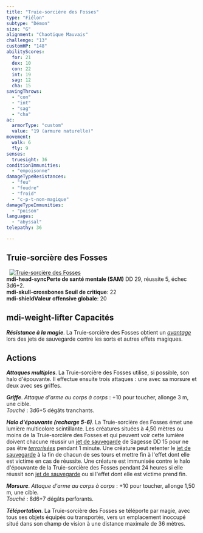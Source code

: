 ```yaml
---
title: "Truie-sorcière des Fosses"
type: "Fiélon"
subtype: "Démon"
size: "G"
alignment: "Chaotique Mauvais"
challenge: "13"
customHP: "148"
abilityScores:
  for: 21
  dex: 10
  con: 22
  int: 19
  sag: 12
  cha: 15
savingThrows:
  - "con"
  - "int"
  - "sag"
  - "cha"
ac:
  armorType: "custom"
  value: "19 (armure naturelle)"
movement:
  walk: 6
  fly: 9
senses:
  truesight: 36
conditionImmunities:
  - "empoisonne"
damageTypeResistances:
  - "feu"
  - "foudre"
  - "froid"
  - "c-p-t-non-magique"
damageTypeImmunities:
  - "poison"
languages:
  - "abyssal"
telepathy: 36

---
```

## Truie-sorcière des Fosses
&nbsp;
[![Truie-sorcière des Fosses](https://www.douaratil.fr/illustrations/fielon/truiesorcieredesfosses300.jpeg)](https://www.douaratil.fr/illustrations/fielon/truiesorcieredesfosses.jpeg)   
**<v-icon>mdi-head-sync</v-icon>Perte de santé mentale (SAM)** DD 29, réussite 5, échec 3d6+2.  
**<v-icon>mdi-skull-crossbones</v-icon> Seuil de critique**: 22          
**<v-icon>mdi-shield</v-icon>Valeur offensive globale**: 20     
## <v-icon>mdi-weight-lifter</v-icon> Capacités
_**Résistance à la magie**_. La Truie-sorcière des Fosses obtient un [_avantage_](/utiliser-les-caracteristiques/#avantage-et-desavantage) lors des jets de sauvegarde contre les sorts et autres effets magiques.

## Actions
_**Attaques multiples**_. La Truie-sorcière des Fosses utilise, si possible, son halo d'épouvante. Il effectue ensuite trois attaques : une avec sa morsure et deux avec ses griffes.

_**Griffe**_. _Attaque d'arme au corps à corps_ : +10 pour toucher, allonge 3 m, une cible.  
_Touché_ : 3d6+5 dégâts tranchants.

_**Halo d'épouvante (recharge 5-6)**_. La Truie-sorcière des Fosses émet une lumière multicolore scintillante. Les créatures situées à 4,50 mètres ou moins de la Truie-sorcière des Fosses et qui peuvent voir cette lumière doivent chacune réussir un [jet de sauvegarde](/utiliser-les-caracteristiques/#jets-de-sauvegarde) de Sagesse DD 15 pour ne pas être [_terrorisées_](/gerer-la-sante-du-personnage/#terrorise) pendant 1 minute. Une créature peut retenter le [jet de sauvegarde](/utiliser-les-caracteristiques/#jets-de-sauvegarde) à la fin de chacun de ses tours et mettre fin à l'effet dont elle est victime en cas de réussite. Une créature est immunisée contre le halo d'épouvante de la Truie-sorcière des Fosses pendant 24 heures si elle réussit son [jet de sauvegarde](/utiliser-les-caracteristiques/#jets-de-sauvegarde) ou si l'effet dont elle est victime prend fin.

_**Morsure**_. _Attaque d'arme au corps à corps_ : +10 pour toucher, allonge 1,50 m, une cible.  
_Touché_ : 8d6+7 dégâts perforants.

_**Téléportation**_. La Truie-sorcière des Fosses se téléporte par magie, avec tous ses objets équipés ou transportés, vers un emplacement inoccupé situé dans son champ de vision à une distance maximale de 36 mètres.
